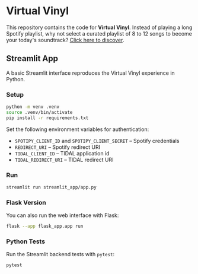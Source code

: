 # Virtual Vinyl

This repository contains the code for **Virtual Vinyl**. Instead of playing a long Spotify playlist, why not select a curated playlist of 8 to 12 songs to become your today's soundtrack? [Click here to discover](https://cperales.github.io/VirtualVinyl).

## Streamlit App

A basic Streamlit interface reproduces the Virtual Vinyl experience in Python.

### Setup

```sh
python -m venv .venv
source .venv/bin/activate
pip install -r requirements.txt
```

Set the following environment variables for authentication:

- `SPOTIPY_CLIENT_ID` and `SPOTIPY_CLIENT_SECRET` – Spotify credentials
- `REDIRECT_URI` – Spotify redirect URI
- `TIDAL_CLIENT_ID` – TIDAL application id
- `TIDAL_REDIRECT_URI` – TIDAL redirect URI

### Run

```sh
streamlit run streamlit_app/app.py
```

### Flask Version

You can also run the web interface with Flask:

```sh
flask --app flask_app.app run
```

### Python Tests

Run the Streamlit backend tests with `pytest`:

```sh
pytest
```

